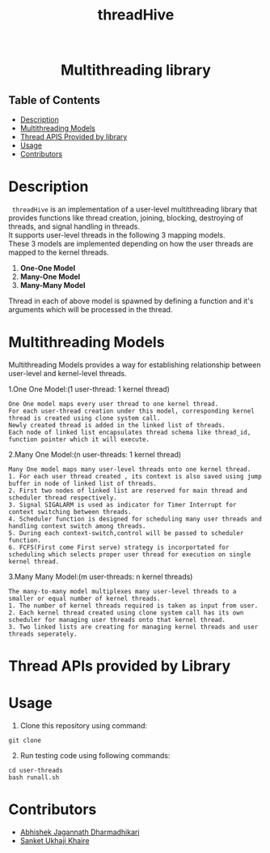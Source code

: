 <h1 align="center">threadHive</h1> 
<br/>
<div align="center">
  <h1><strong>Multithreading library</strong></h1>
</div>

## Table of Contents
- [Description](#description)
- [Multithreading Models](#multithreading_models)
- [Thread APIS Provided by library](#thread_apis)
- [Usage](#usage)
- [Contributors](#cont)

# Description <a name="description"></a>
` threadHive` is an implementation of a user-level multithreading library that provides functions like thread creation, joining, blocking, destroying of threads, and signal handling in threads.<br>
It supports user-level threads in the following 3 mapping models.
<br>
These 3 models are implemented depending on how the user threads are mapped to the kernel threads.
<ol>
    <li><strong>One-One Model</strong></li>
    <li><strong>Many-One Model</strong></li>
    <li><strong>Many-Many Model</strong></li>
</ol>
Thread in each of above model is spawned by defining a function and it's arguments which will be processed in the thread.
<br/>

# Multithreading Models  <a name="multithreading_models"></a>
Multithreading Models provides a way for establishing relationship between user-level and kernel-level threads.

1.One One Model:(1 user-thread: 1 kernel thread)
<br/>
```
One One model maps every user thread to one kernel thread.
For each user-thread creation under this model, corresponding kernel thread is created using clone system call.
Newly created thread is added in the linked list of threads.
Each node of linked list encapsulates thread schema like thread_id, function pointer which it will execute.
```

2.Many One Model:(n user-threads: 1 kernel thread)
<br/>
```
Many One model maps many user-level threads onto one kernel thread. 
1. For each user thread created , its context is also saved using jump buffer in node of linked list of threads.
2. First two nodes of linked list are reserved for main thread and scheduler thread respectively.
3. Signal SIGALARM is used as indicator for Timer Interrupt for context switching between threads.
4. Scheduler function is designed for scheduling many user threads and handling context switch among threads.
5. During each context-switch,control will be passed to scheduler function.
6. FCFS(First come First serve) strategy is incorportated for scheduling which selects proper user thread for execution on single kernel thread.
```

3.Many Many Model:(m user-threads: n kernel threads)
<br/>
```
The many-to-many model multiplexes many user-level threads to a smaller or equal number of kernel threads.
1. The number of kernel threads required is taken as input from user.
2. Each kernel thread created using clone system call has its own scheduler for managing user threads onto that kernel thread.
3. Two linked lists are creating for managing kernel threads and user threads seperately.
```

# Thread APIs provided by Library  <a name="thread_apis"></a>


# Usage <a name="usage"></a>

1. Clone this repository using command:
```
git clone 
```
2. Run testing code using following commands:
```
cd user-threads
bash runall.sh
```


# Contributors   <a name="cont"></a>
<ul>
<li><a href="abhishekdharmadhikari25@gmail.com">Abhishek Jagannath Dharmadhikari</a></li>
<li><a href="sanketuk@gmail.com">Sanket Ukhaji Khaire</a></li>
</ul>
